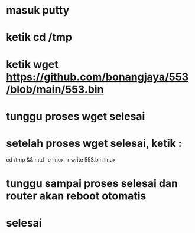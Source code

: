 # masuk putty
# 
# ketik cd /tmp
# ketik wget https://github.com/bonangjaya/553/blob/main/553.bin
# tunggu proses wget selesai
# setelah proses wget selesai, ketik :
  cd /tmp && mtd -e linux -r write 553.bin linux
# tunggu sampai proses selesai dan router akan reboot otomatis
# selesai
